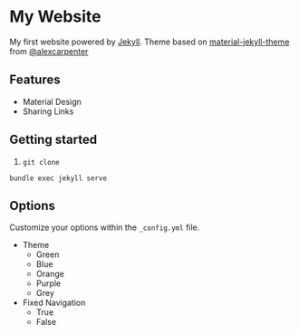 # My Website

My first website powered by [Jekyll](https://jekyllrb.com/). Theme based on [material-jekyll-theme](https://github.com/alexcarpenter/material-jekyll-theme) from [@alexcarpenter](https://github.com/alexcarpenter)

## Features

 * Material Design
 * Sharing Links

## Getting started
1. `git clone `

```
bundle exec jekyll serve
```

## Options
Customize your options within the `_config.yml` file.

+ Theme
  - Green
  - Blue
  - Orange
  - Purple
  - Grey
+ Fixed Navigation
  - True
  - False
